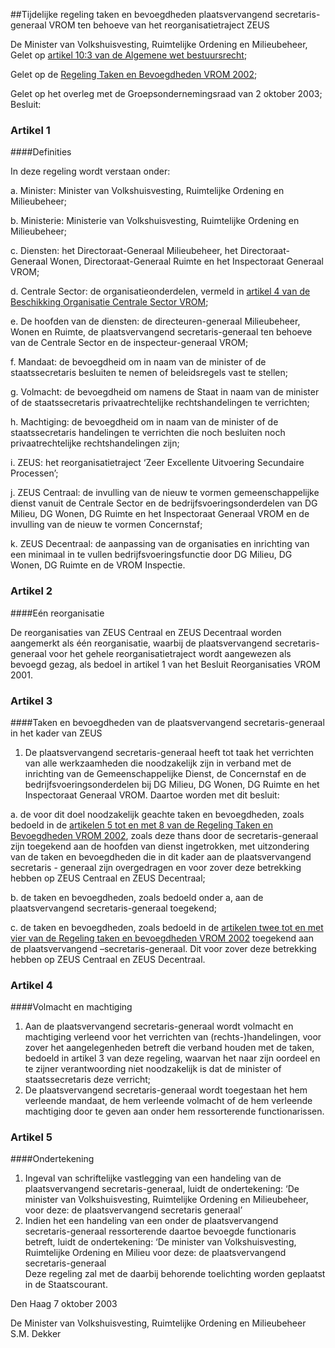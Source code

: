 <meta http-equiv='Content-Type' content='text/html; charset=utf-8' />

##Tijdelijke regeling taken en bevoegdheden plaatsvervangend secretaris-generaal VROM ten behoeve van het reorganisatietraject ZEUS

De Minister van Volkshuisvesting, Ruimtelijke Ordening en Milieubeheer,  
Gelet op [artikel 10:3 van de Algemene wet bestuursrecht](../../../../../../../../../wet/algemene/wet/bestuursrecht/BWBR0005537/README.md);

Gelet op de [Regeling Taken en Bevoegdheden VROM 2002](../../../../../../../../../ministeriele-regeling/regeling/taken/en/bevoegdheden/vrom/2002/BWBR0013199/README.md);

Gelet op het overleg met de Groepsondernemingsraad van 2 oktober 2003;
Besluit:    

### Artikel  1  

####Definities

In deze regeling wordt verstaan onder: 

a. Minister: Minister van Volkshuisvesting, Ruimtelijke Ordening en Milieubeheer;  

b. Ministerie: Ministerie van Volkshuisvesting, Ruimtelijke Ordening en Milieubeheer;  

c. Diensten: het Directoraat-Generaal Milieubeheer, het Directoraat-Generaal Wonen, Directoraat-Generaal Ruimte en het Inspectoraat Generaal VROM;  

d. Centrale Sector: de organisatieonderdelen, vermeld in [artikel 4 van de Beschikking Organisatie Centrale Sector VROM](../../../../../../../../../ministeriele-regeling/beschikking/organisatie/centrale/sector/vrom/BWBR0007047/README.md);  

e. De hoofden van de diensten: de directeuren-generaal Milieubeheer, Wonen en Ruimte, de plaatsvervangend secretaris-generaal ten behoeve van de Centrale Sector en de inspecteur-generaal VROM;  

f. Mandaat: de bevoegdheid om in naam van de minister of de staatssecretaris besluiten te nemen of beleidsregels vast te stellen;  

g. Volmacht: de bevoegdheid om namens de Staat in naam van de minister of de staatssecretaris privaatrechtelijke rechtshandelingen te verrichten;  

h. Machtiging: de bevoegdheid om in naam van de minister of de staatssecretaris handelingen te verrichten die noch besluiten noch privaatrechtelijke rechtshandelingen zijn;  

i. ZEUS: het reorganisatietraject ‘Zeer Excellente Uitvoering Secundaire Processen’;  

j. ZEUS Centraal: de invulling van de nieuw te vormen gemeenschappelijke dienst vanuit de Centrale Sector en de bedrijfsvoeringsonderdelen van DG Milieu, DG Wonen, DG Ruimte en het Inspectoraat Generaal VROM en de invulling van de nieuw te vormen Concernstaf;  

k. ZEUS Decentraal: de aanpassing van de organisaties en inrichting van een minimaal in te vullen bedrijfsvoeringsfunctie door DG Milieu, DG Wonen, DG Ruimte en de VROM Inspectie.   

### Artikel  2  

####Eén reorganisatie

De reorganisaties van ZEUS Centraal en ZEUS Decentraal worden aangemerkt als één reorganisatie, waarbij de plaatsvervangend secretaris-generaal voor het gehele reorganisatietraject wordt aangewezen als bevoegd gezag, als bedoel in artikel 1 van het Besluit Reorganisaties VROM 2001. 

### Artikel  3  

####Taken en bevoegdheden van de plaatsvervangend secretaris-generaal in het kader van ZEUS

1.  De plaatsvervangend secretaris-generaal heeft tot taak het verrichten van alle werkzaamheden die noodzakelijk zijn in verband met de inrichting van de Gemeenschappelijke Dienst, de Concernstaf en de bedrijfsvoeringsonderdelen bij DG Milieu, DG Wonen, DG Ruimte en het Inspectoraat Generaal VROM. Daartoe worden met dit besluit: 

a. de voor dit doel noodzakelijk geachte taken en bevoegdheden, zoals bedoeld in de [artikelen 5 tot en met 8 van de Regeling Taken en Bevoegdheden VROM 2002](../../../../../../../../../ministeriele-regeling/regeling/taken/en/bevoegdheden/vrom/2002/BWBR0013199/README.md), zoals deze thans door de secretaris-generaal zijn toegekend aan de hoofden van dienst ingetrokken, met uitzondering van de taken en bevoegdheden die in dit kader aan de plaatsvervangend secretaris - generaal zijn overgedragen en voor zover deze betrekking hebben op ZEUS Centraal en ZEUS Decentraal;  

b. de taken en bevoegdheden, zoals bedoeld onder a, aan de plaatsvervangend secretaris-generaal toegekend;  

c. de taken en bevoegdheden, zoals bedoeld in de [artikelen twee tot en met vier van de Regeling taken en bevoegdheden VROM 2002](../../../../../../../../../ministeriele-regeling/regeling/taken/en/bevoegdheden/vrom/2002/BWBR0013199/README.md) toegekend aan de plaatsvervangend –secretaris-generaal. Dit voor zover deze betrekking hebben op ZEUS Centraal en ZEUS Decentraal.    

### Artikel  4  

####Volmacht en machtiging

1.  Aan de plaatsvervangend secretaris-generaal wordt volmacht en machtiging verleend voor het verrichten van (rechts-)handelingen, voor zover het aangelegenheden betreft die verband houden met de taken, bedoeld in artikel 3 van deze regeling, waarvan het naar zijn oordeel en te zijner verantwoording niet noodzakelijk is dat de minister of staatssecretaris deze verricht;   
2.  De plaatsvervangend secretaris-generaal wordt toegestaan het hem verleende mandaat, de hem verleende volmacht of de hem verleende machtiging door te geven aan onder hem ressorterende functionarissen.  

### Artikel   5  

####Ondertekening

1.  Ingeval van schriftelijke vastlegging van een handeling van de plaatsvervangend secretaris-generaal, luidt de ondertekening: ‘De minister van Volkshuisvesting, Ruimtelijke Ordening en Milieubeheer, voor deze: de plaatsvervangend secretaris generaal’   
2.  Indien het een handeling van een onder de plaatsvervangend secretaris-generaal ressorterende daartoe bevoegde functionaris betreft, luidt de ondertekening: ‘De minister van Volkshuisvesting, Ruimtelijke Ordening en Milieu voor deze: de plaatsvervangend secretaris-generaal  
Deze regeling zal met de daarbij behorende toelichting worden geplaatst in de Staatscourant.   

Den Haag 
7 oktober 2003    

De 
Minister van Volkshuisvesting, Ruimtelijke Ordening en Milieubeheer 
S.M. Dekker      
